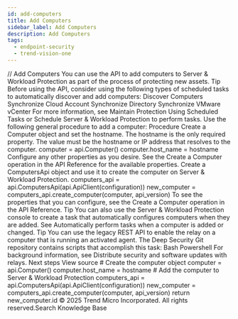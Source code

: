 ```yaml
---
id: add-computers
title: Add Computers
sidebar_label: Add Computers
description: Add Computers
tags:
  - endpoint-security
  - trend-vision-one
---
```


/*<![CDATA[*/ $('#title').html($('meta[name=map-description]').attr('content')); /*]]>*/ Add Computers You can use the API to add computers to Server & Workload Protection as part of the process of protecting new assets. Tip Before using the API, consider using the following types of scheduled tasks to automatically discover and add computers: Discover Computers Synchronize Cloud Account Synchronize Directory Synchronize VMware vCenter For more information, see Maintain Protection Using Scheduled Tasks or Schedule Server & Workload Protection to perform tasks. Use the following general procedure to add a computer: Procedure Create a Computer object and set the hostname. The hostname is the only required property. The value must be the hostname or IP address that resolves to the computer. computer = api.Computer() computer.host_name = hostname Configure any other properties as you desire. See the Create a Computer operation in the API Reference for the available properties. Create a ComputersApi object and use it to create the computer on Server & Workload Protection. computers_api = api.ComputersApi(api.ApiClient(configuration)) new_computer = computers_api.create_computer(computer, api_version) To see the properties that you can configure, see the Create a Computer operation in the API Reference. Tip You can also use the Server & Workload Protection console to create a task that automatically configures computers when they are added. See Automatically perform tasks when a computer is added or changed. Tip You can use the legacy REST API to enable the relay on a computer that is running an activated agent. The Deep Security Git repository contains scripts that accomplish this task: Bash Powershell For background information, see Distribute security and software updates with relays. Next steps View source # Create the computer object computer = api.Computer() computer.host_name = hostname # Add the computer to Server & Workload Protection computers_api = api.ComputersApi(api.ApiClient(configuration)) new_computer = computers_api.create_computer(computer, api_version) return new_computer.id © 2025 Trend Micro Incorporated. All rights reserved.Search Knowledge Base